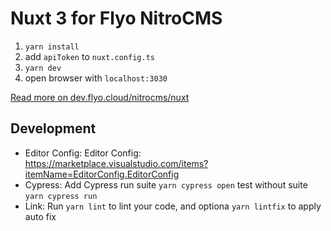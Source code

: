 # Nuxt 3 for Flyo NitroCMS

1. `yarn install`
2. add `apiToken` to `nuxt.config.ts`
3. `yarn dev`
4. open browser with `localhost:3030`

[Read more on dev.flyo.cloud/nitrocms/nuxt](https://dev.flyo.cloud/nitrocms/nuxt)

## Development

- Editor Config: Editor Config: https://marketplace.visualstudio.com/items?itemName=EditorConfig.EditorConfig
- Cypress: Add Cypress run suite `yarn cypress open` test without suite `yarn cypress run`
- Link: Run `yarn lint` to lint your code, and optiona `yarn lintfix` to apply auto fix 